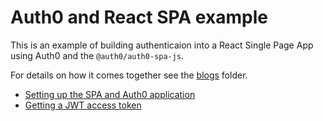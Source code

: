 # Auth0 and React SPA example

This is an example of building authenticaion into a React Single Page App using Auth0 and the `@auth0/auth0-spa-js`.

For details on how it comes together see the [blogs](./blogs) folder.

- [Setting up the SPA and Auth0 application](./blogs/SetUpSPA/blog.md)
- [Getting a JWT access token](./blogs/JWTAccessToken/blog.md)
